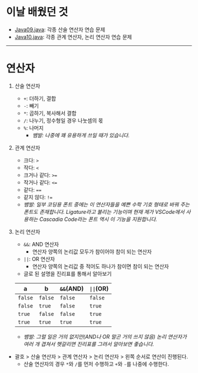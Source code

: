 # 이날 배웠던 것

- [Java09.java](/221011-221202_JAVA_BASICS/22-10/221019/javastudy56/javastudy/src/javastudy/Java09.java): 각종 산술 연산자 연습 문제
- [Java10.java](/221011-221202_JAVA_BASICS/22-10/221019/javastudy56/javastudy/src/javastudy/Java10.java): 각종 관계 연산자, 논리 연산자 연습 문제

---

# 연산자

1. 산술 연산자
    - `+`: 더하기, 결합
    - `-`: 빼기
    - `*`: 곱하기, 복사해서 결합
    - `/`: 나누기, 정수형일 경우 나눗셈의 몫
    - `%`: 나머지
        - *뱀발: 나중에 꽤 유용하게 쓰일 때가 있습니다.*
2. 관계 연산자
    - 크다: `>`
    - 작다: `<`
    - 크거나 같다: `>=`
    - 작거나 같다: `<=`
    - 같다: `==`
    - 같지 않다: `!=`
    - *뱀발: 일부 코딩용 폰트 중에는 이 연산자들을 예쁜 수학 기호 형태로 바꿔 주는 폰트도 존재합니다. Ligature라고 불리는 기능이며 현재 제가 VSCode에서 사용하는 Cascadia Code라는 폰트 역시 이 기능을 지원합니다.*
3. 논리 연산자
    - `&&`: AND 연산자
        - 연산자 양쪽의 논리값 모두가 참이어야 참이 되는 연산자
    - `||`: OR 연산자
        - 연산자 양쪽의 논리값 중 적어도 하나가 참이면 참이 되는 연산자
    - 글로 된 설명을 진리표를 통해서 알아보기

    | a | b | `&&`(AND) | `\|\|`(OR) |
    |---|---|---|---|
    | `false` | `false` | `false` | `false` |
    | `false` | `true` | `false` | `true` |
    | `true` | `false` | `false` | `true` |
    | `true` | `true` | `true` | `true` |

    - *뱀발: 그럴 일은 거의 없지만(AND나 OR 말곤 거의 쓰지 않음) 논리 연산자가 여러 개 겹쳐서 헷갈리면 진리표를 그려서 알아보면 좋습니다.*

- 괄호 > 산술 연산자 > 관계 연산자 > 논리 연산자 > 왼쪽 순서로 연산이 진행된다.
    - 산술 연산자의 경우 `*`와 `/`를 먼저 수행하고 `+`와 `-`를 나중에 수행한다.
